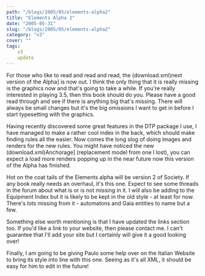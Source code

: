 ```yaml
---
path: "/blogs/2005/05/elements-alpha2"
title: "Elements Alpha 2"
date: "2005-05-31"
slug: "/blogs/2005/05/elements-alpha2"
category: "v3"
cover: ""
tags:
    v3
    update
---
```

For those who like to read and read and read, the (download.xml)next version of the Alpha] is now out. I think the only thing that it is really missing is the graphics now and that's going to take a while. If you're really interested in playing 3.5, then this book should do you. Please have a good read through and see if there is anything big that's missing. There will always be small changes but it's the big omissions I want to get in before I start typesetting with the graphics.

Having recently discovered some great features in the DTP package I use, I have managed to make a rather cool index in the back, which should make finding rules all the easier. Now comes the long slog of doing images and renders for the new rules. You might have noticed the new (download.xml)Anchorage] (replacement model from one I lost), you can expect a load more renders popping up in the near future now this version of the Alpha has finished.

Hot on the coat tails of the Elements alpha will be version 2 of Society. If any book really needs an overhaul, it's this one. Expect to see some threads in the forum about what is or is not missing in it. I will also be adding to the Equipment Index but it is likely to be kept in the old style - at least for now. There's lots missing from it - automatons and Gaia entities to name but a few.

Something else worth mentioning is that I have updated the links section too. If you'd like a link to your website, then please contact me. I can't guarantee that I'll add your site but I certainly will give it a good looking over!

Finally, I am going to be giving Paulo some help over on the Italian Website to bring its style into line with this one. Seeing as it's all XML, it should be easy for him to edit in the future!